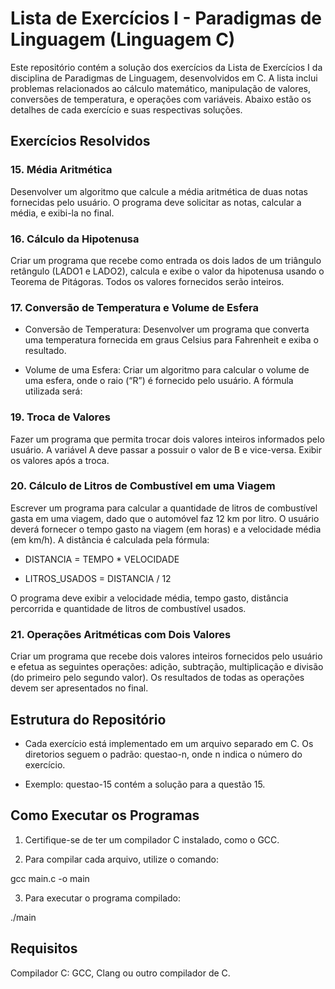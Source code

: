 # Lista de Exercícios I - Paradigmas de Linguagem (Linguagem C)

Este repositório contém a solução dos exercícios da Lista de Exercícios I da disciplina de Paradigmas de Linguagem, desenvolvidos em C. A lista inclui problemas relacionados ao cálculo matemático, manipulação de valores, conversões de temperatura, e operações com variáveis. Abaixo estão os detalhes de cada exercício e suas respectivas soluções.

## Exercícios Resolvidos

### 15. Média Aritmética

Desenvolver um algoritmo que calcule a média aritmética de duas notas fornecidas pelo usuário. O programa deve solicitar as notas, calcular a média, e exibi-la no final.

### 16. Cálculo da Hipotenusa

Criar um programa que recebe como entrada os dois lados de um triângulo retângulo (LADO1 e LADO2), calcula e exibe o valor da hipotenusa usando o Teorema de Pitágoras. Todos os valores fornecidos serão inteiros.

### 17. Conversão de Temperatura e Volume de Esfera

- Conversão de Temperatura: Desenvolver um programa que converta uma temperatura fornecida em graus Celsius para Fahrenheit e exiba o resultado.

- Volume de uma Esfera: Criar um algoritmo para calcular o volume de uma esfera, onde o raio (“R”) é fornecido pelo usuário. A fórmula utilizada será:

### 19. Troca de Valores

Fazer um programa que permita trocar dois valores inteiros informados pelo usuário. A variável A deve passar a possuir o valor de B e vice-versa. Exibir os valores após a troca.

### 20. Cálculo de Litros de Combustível em uma Viagem

Escrever um programa para calcular a quantidade de litros de combustível gasta em uma viagem, dado que o automóvel faz 12 km por litro. O usuário deverá fornecer o tempo gasto na viagem (em horas) e a velocidade média (em km/h). A distância é calculada pela fórmula:

- DISTANCIA = TEMPO * VELOCIDADE

- LITROS_USADOS = DISTANCIA / 12

O programa deve exibir a velocidade média, tempo gasto, distância percorrida e quantidade de litros de combustível usados.

### 21. Operações Aritméticas com Dois Valores

Criar um programa que recebe dois valores inteiros fornecidos pelo usuário e efetua as seguintes operações: adição, subtração, multiplicação e divisão (do primeiro pelo segundo valor). Os resultados de todas as operações devem ser apresentados no final.

## Estrutura do Repositório

- Cada exercício está implementado em um arquivo separado em C. Os diretorios  seguem o padrão: questao-n, onde n indica o número do exercício.

- Exemplo: questao-15 contém a solução para a questão 15.

## Como Executar os Programas

1. Certifique-se de ter um compilador C instalado, como o GCC.

2. Para compilar cada arquivo, utilize o comando:

gcc main.c -o main

3. Para executar o programa compilado:

./main

## Requisitos

Compilador C: GCC, Clang ou outro compilador de C.
